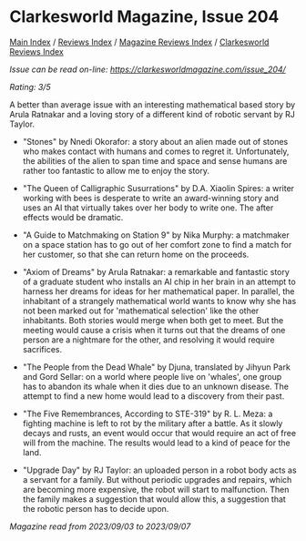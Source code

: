 # Clarkesworld Magazine, Issue 204

[Main Index](../../../README.md) / [Reviews Index](../../README.md) / [Magazine Reviews Index](../README.md) / [Clarkesworld Reviews Index](README.md)

*Issue can be read on-line: <https://clarkesworldmagazine.com/issue_204/>*

*Rating: 3/5*

A better than average issue with an interesting mathematical based story by Arula Ratnakar and a loving story of a different kind of robotic servant by RJ Taylor.

- "Stones" by Nnedi Okorafor: a story about an alien made out of stones who makes contact with humans and comes to regret it. Unfortunately, the abilities of the alien to span time and space and sense humans are rather too fantastic to allow me to enjoy the story.

- "The Queen of Calligraphic Susurrations" by D.A. Xiaolin Spires: a writer working with bees is desperate to write an award-winning story and uses an AI that virtually takes over her body to write one. The after effects would be dramatic.

- "A Guide to Matchmaking on Station 9" by Nika Murphy: a matchmaker on a space station has to go out of her comfort zone to find a match for her customer, so that she can return home on the proceeds.

- "Axiom of Dreams" by Arula Ratnakar: a remarkable and fantastic story of a graduate student who installs an AI chip in her brain in an attempt to harness her dreams for ideas for her mathematical paper. In parallel, the inhabitant of a strangely mathematical world wants to know why she has not been marked out for 'mathematical selection' like the other inhabitants. Both stories would merge when both get to meet. But the meeting would cause a crisis when it turns out that the dreams of one person are a nightmare for the other, and resolving it would require sacrifices.

- "The People from the Dead Whale" by Djuna, translated by Jihyun Park and Gord Sellar: on a world where people live on 'whales', one group has to abandon its whale when it dies due to an unknown disease. The attempt to find a new home would lead to a discovery from their past.

- "The Five Remembrances, According to STE-319" by R. L. Meza: a fighting machine is left to rot by the military after a battle. As it slowly decays and rusts, an event would occur that would require an act of free will from the machine. The results would lead to a kind of peace for the land.

- "Upgrade Day" by RJ Taylor: an uploaded person in a robot body acts as a servant for a family. But without periodic upgrades and repairs, which are becoming more expensive, the robot will start to malfunction. Then the family makes a suggestion that would allow this, a suggestion that the robotic person has to decide upon.

*Magazine read from 2023/09/03 to 2023/09/07*
